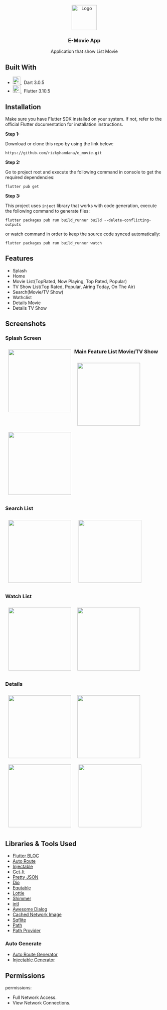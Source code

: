 <!-- PROJECT LOGO -->
<br />
<div align="center">
    <img src="/readme/app_icon.png" alt="Logo" width="80">
  <h3 align="center">E-Movie App</h3>

  <p align="center">
    Application that show List Movie
  </p>
</div>

##

## Built With

* <a href="https://dart.dev/">
    <img src="https://www.vectorlogo.zone/logos/dartlang/dartlang-icon.svg" alt="Dart" width="24"> 
  </a>  
   &nbsp;&nbsp;Dart 3.0.5
  


* <a href="https://flutter.dev/">
    <img src="https://www.vectorlogo.zone/logos/flutterio/flutterio-icon.svg" alt="Flutter" width="24"> 
  </a>
   &nbsp;&nbsp;Flutter 3.10.5



## Installation

Make sure you have Flutter SDK installed on your system. If not, refer to the official Flutter documentation for installation instructions.

**Step 1:**

Download or clone this repo by using the link below:

```
https://github.com/rizkyhamdana/e_movie.git
```

**Step 2:**

Go to project root and execute the following command in console to get the required dependencies: 

```
flutter pub get 
```

**Step 3:**

This project uses `inject` library that works with code generation, execute the following command to generate files:

```
flutter packages pub run build_runner build --delete-conflicting-outputs
```

or watch command in order to keep the source code synced automatically:

```
flutter packages pub run build_runner watch
```

## Features

* Splash
* Home
* Movie List(TopRated, Now Playing, Top Rated, Popular)
* TV Show List(Top Rated, Popular, Airing Today, On The Air)
* Search(Movie/TV Show)
* Wathclist
* Details Movie
* Details TV Show
  
## Screenshots


### Splash Screen
[<img src="/readme/ss1.png" align="left"
width="200"
    hspace="10" vspace="10">](/readme/ss1.png)

### Main Feature List Movie/TV Show
[<img src="/readme/ss2.png" align="center"
width="200"
    hspace="10" vspace="10">](/readme/ss2.png)
[<img src="/readme/ss3.png" align="center"
width="200"
    hspace="10" vspace="10">](/readme/ss3.png)

### Search List
[<img src="/readme/ss4.png" align="center"
width="200"
    hspace="10" vspace="10">](/readme/ss4.png)
[<img src="/readme/ss5.png" align="center"
width="200"
    hspace="10" vspace="10">](/readme/ss5.png)

### Watch List
[<img src="/readme/ss6.png" align="left"
width="200"
    hspace="10" vspace="10">](/readme/ss6.png)
[<img src="/readme/ss7.png" align="center"
width="200"
    hspace="10" vspace="10">](/readme/ss7.png)
### Details
[<img src="/readme/ss8.png" align="left"
width="200"
    hspace="10" vspace="10">](/readme/ss8.png)
[<img src="/readme/ss9.png" align="center"
width="200"
    hspace="10" vspace="10">](/readme/ss9.png)
[<img src="/readme/ss10.png" align="center"
width="200"
    hspace="10" vspace="10">](/readme/ss10.png)
[<img src="/readme/ss11.png" align="center"
width="200"
    hspace="10" vspace="10">](/readme/ss11.png)

## Libraries & Tools Used

* [Flutter BLOC](https://pub.dev/packages/flutter_bloc)
* [Auto Route](https://pub.dev/packages/auto_route)
* [Injectable](https://pub.dev/packages/injectable)
* [Get-It](https://pub.dev/packages/get_it)
* [Pretty JSON](https://pub.dev/packages/pretty_json)
* [Dio](https://pub.dev/packages/dio)
* [Equtable](https://pub.dev/packages/equatable)
* [Lottie](https://pub.dev/packages/lottie)
* [Shimmer](https://pub.dev/packages/shimmer)
* [intl](https://pub.dev/packages/intl)
* [Awesome Dialog](https://pub.dev/packages/awesome_dialog)
* [Cached Network Image](https://pub.dev/packages/cached_network_image)
* [Sqflite](https://pub.dev/packages/sqflite)
* [Path](https://pub.dev/packages/path)
* [Path Provider](https://pub.dev/packages/path_provider)
### Auto Generate
* [Auto Route Generator](https://pub.dev/packages/auto_route_generator)
* [Injectable Generator](https://pub.dev/packages/injectable_generator)


## Permissions

permissions:
- Full Network Access.
- View Network Connections.
